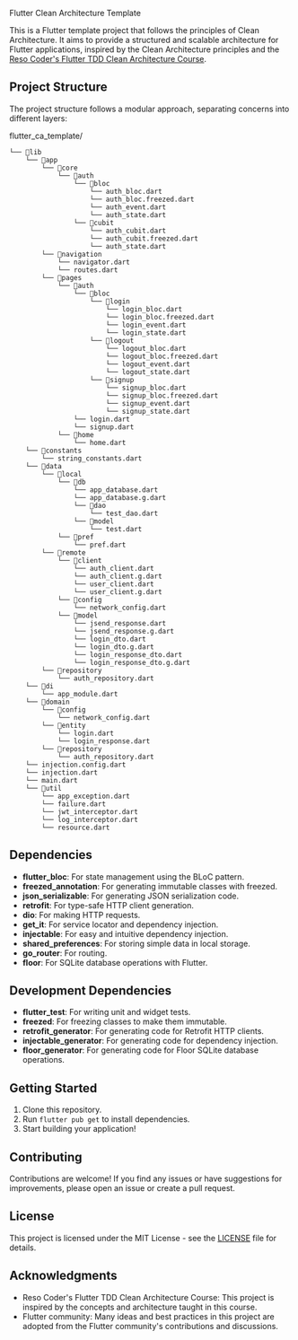  Flutter Clean Architecture Template

This is a Flutter template project that follows the principles of Clean Architecture. It aims to provide a structured and scalable architecture for Flutter applications, inspired by the Clean Architecture principles and the [Reso Coder's Flutter TDD Clean Architecture Course](https://resocoder.com/flutter-clean-architecture-tdd/).

## Project Structure

The project structure follows a modular approach, separating concerns into different layers:

flutter_ca_template/
```
└── 📁lib
    └── 📁app
        └── 📁core
            └── 📁auth
                └── 📁bloc
                    └── auth_bloc.dart
                    └── auth_bloc.freezed.dart
                    └── auth_event.dart
                    └── auth_state.dart
                └── 📁cubit
                    └── auth_cubit.dart
                    └── auth_cubit.freezed.dart
                    └── auth_state.dart
        └── 📁navigation
            └── navigator.dart
            └── routes.dart
        └── 📁pages
            └── 📁auth
                └── 📁bloc
                    └── 📁login
                        └── login_bloc.dart
                        └── login_bloc.freezed.dart
                        └── login_event.dart
                        └── login_state.dart
                    └── 📁logout
                        └── logout_bloc.dart
                        └── logout_bloc.freezed.dart
                        └── logout_event.dart
                        └── logout_state.dart
                    └── 📁signup
                        └── signup_bloc.dart
                        └── signup_bloc.freezed.dart
                        └── signup_event.dart
                        └── signup_state.dart
                └── login.dart
                └── signup.dart
            └── 📁home
                └── home.dart
    └── 📁constants
        └── string_constants.dart
    └── 📁data
        └── 📁local
            └── 📁db
                └── app_database.dart
                └── app_database.g.dart
                └── 📁dao
                    └── test_dao.dart
                └── 📁model
                    └── test.dart
            └── 📁pref
                └── pref.dart
        └── 📁remote
            └── 📁client
                └── auth_client.dart
                └── auth_client.g.dart
                └── user_client.dart
                └── user_client.g.dart
            └── 📁config
                └── network_config.dart
            └── 📁model
                └── jsend_response.dart
                └── jsend_response.g.dart
                └── login_dto.dart
                └── login_dto.g.dart
                └── login_response_dto.dart
                └── login_response_dto.g.dart
        └── 📁repository
            └── auth_repository.dart
    └── 📁di
        └── app_module.dart
    └── 📁domain
        └── 📁config
            └── network_config.dart
        └── 📁entity
            └── login.dart
            └── login_response.dart
        └── 📁repository
            └── auth_repository.dart
    └── injection.config.dart
    └── injection.dart
    └── main.dart
    └── 📁util
        └── app_exception.dart
        └── failure.dart
        └── jwt_interceptor.dart
        └── log_interceptor.dart
        └── resource.dart
```



## Dependencies

- **flutter_bloc**: For state management using the BLoC pattern.
- **freezed_annotation**: For generating immutable classes with freezed.
- **json_serializable**: For generating JSON serialization code.
- **retrofit**: For type-safe HTTP client generation.
- **dio**: For making HTTP requests.
- **get_it**: For service locator and dependency injection.
- **injectable**: For easy and intuitive dependency injection.
- **shared_preferences**: For storing simple data in local storage.
- **go_router**: For routing.
- **floor**: For SQLite database operations with Flutter.

## Development Dependencies

- **flutter_test**: For writing unit and widget tests.
- **freezed**: For freezing classes to make them immutable.
- **retrofit_generator**: For generating code for Retrofit HTTP clients.
- **injectable_generator**: For generating code for dependency injection.
- **floor_generator**: For generating code for Floor SQLite database operations.

## Getting Started

1. Clone this repository.
2. Run `flutter pub get` to install dependencies.
3. Start building your application!

## Contributing

Contributions are welcome! If you find any issues or have suggestions for improvements, please open an issue or create a pull request.

## License

This project is licensed under the MIT License - see the [LICENSE](LICENSE) file for details.

## Acknowledgments

- Reso Coder's Flutter TDD Clean Architecture Course: This project is inspired by the concepts and architecture taught in this course.
- Flutter community: Many ideas and best practices in this project are adopted from the Flutter community's contributions and discussions.

